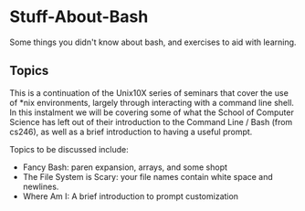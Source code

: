 # Stuff-About-Bash

Some things you didn't know about bash, and exercises to aid with learning.

## Topics

This is a continuation of the Unix10X series of seminars that cover the use of *nix environments, largely through interacting with a command line shell. In
this instalment we will be covering some of what the School of Computer Science has left out of their introduction to the Command Line / Bash (from cs246), as well as a brief introduction to having a useful prompt.

Topics to be discussed include:
 * Fancy Bash: paren expansion, arrays, and some shopt
 * The File System is Scary: your file names contain white space and newlines.
 * Where Am I: A brief introduction to prompt customization


